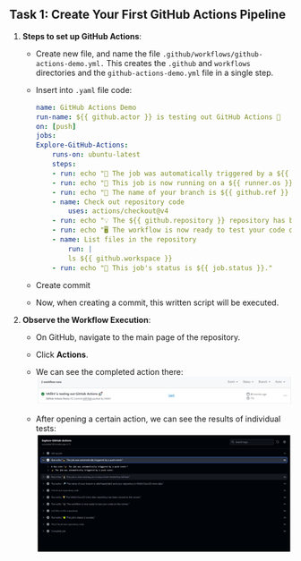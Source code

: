 ## Task 1: Create Your First GitHub Actions Pipeline

1. **Steps to set up GitHub Actions**:
   - Create new file, and name the file `.github/workflows/github-actions-demo.yml.` This creates the `.github` and `workflows` directories and the `github-actions-demo.yml` file in a single step.

   - Insert into `.yaml` file code:

        ```yaml
        name: GitHub Actions Demo
        run-name: ${{ github.actor }} is testing out GitHub Actions 🚀
        on: [push]
        jobs:
        Explore-GitHub-Actions:
            runs-on: ubuntu-latest
            steps:
            - run: echo "🎉 The job was automatically triggered by a ${{ github.event_name }} event."
            - run: echo "🐧 This job is now running on a ${{ runner.os }} server hosted by GitHub!"
            - run: echo "🔎 The name of your branch is ${{ github.ref }} and your repository is ${{ github.repository }}."
            - name: Check out repository code
                uses: actions/checkout@v4
            - run: echo "💡 The ${{ github.repository }} repository has been cloned to the runner."
            - run: echo "🖥️ The workflow is now ready to test your code on the runner."
            - name: List files in the repository
                run: |
                ls ${{ github.workspace }}
            - run: echo "🍏 This job's status is ${{ job.status }}."
        ```

    - Create commit

    - Now, when creating a commit, this written script will be executed.

2. **Observe the Workflow Execution**:

    - On GitHub, navigate to the main page of the repository.

    - Click **Actions**.

    - We can see the completed action there: 
        ![alt text](images/workflow_1.jpg)

    - After opening a certain action, we can see the results of individual tests:
        ![alt text](images/workflow_2.jpg)

